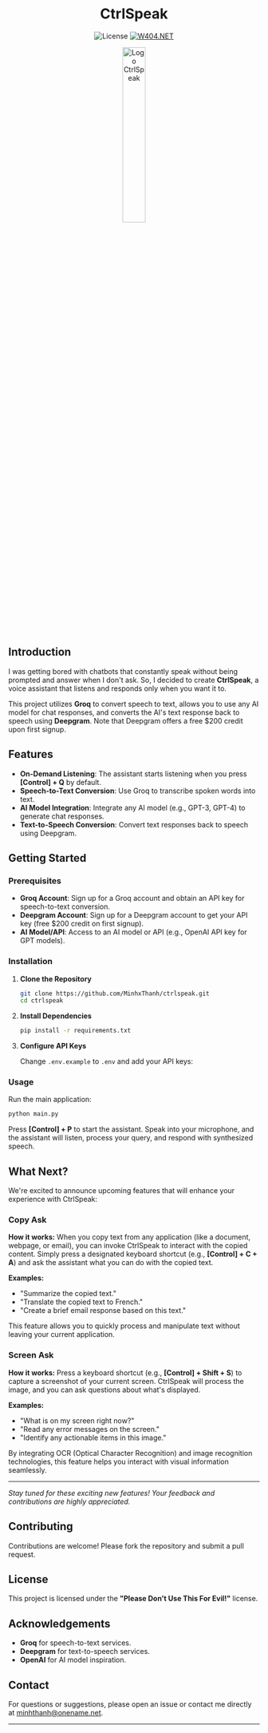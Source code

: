 <div align="center">
  
# CtrlSpeak
  
<p align="center">
  <img src="https://img.shields.io/badge/license-Please%20Don't%20Use%20This%20For%20Evil!-red.svg" alt="License">
  <a href="https://w404.net/">
    <img src="https://img.shields.io/badge/by-W404.NET-purple.svg" alt="W404.NET">
  </a>
</p>

</div>

<p align="center">
  <img width="30%" src="https://github.com/user-attachments/assets/9a837419-6636-4d39-b865-53ecf39eb742" alt="Logo CtrlSpeak">
</p>

## Introduction

I was getting bored with chatbots that constantly speak without being prompted and answer when I don't ask. So, I decided to create **CtrlSpeak**, a voice assistant that listens and responds only when you want it to.

This project utilizes **Groq** to convert speech to text, allows you to use any AI model for chat responses, and converts the AI's text response back to speech using **Deepgram**. Note that Deepgram offers a free $200 credit upon first signup.

## Features

- **On-Demand Listening**: The assistant starts listening when you press **[Control] + Q** by default.
- **Speech-to-Text Conversion**: Use Groq to transcribe spoken words into text.
- **AI Model Integration**: Integrate any AI model (e.g., GPT-3, GPT-4) to generate chat responses.
- **Text-to-Speech Conversion**: Convert text responses back to speech using Deepgram.

## Getting Started

### Prerequisites

- **Groq Account**: Sign up for a Groq account and obtain an API key for speech-to-text conversion.
- **Deepgram Account**: Sign up for a Deepgram account to get your API key (free $200 credit on first signup).
- **AI Model/API**: Access to an AI model or API (e.g., OpenAI API key for GPT models).

### Installation

1. **Clone the Repository**

   ```bash
   git clone https://github.com/MinhxThanh/ctrlspeak.git
   cd ctrlspeak
   ```

2. **Install Dependencies**

   ```bash
   pip install -r requirements.txt
   ```

3. **Configure API Keys**

   Change `.env.example` to `.env` and add your API keys:

### Usage

Run the main application:

```bash
python main.py
```

Press **[Control] + P** to start the assistant. Speak into your microphone, and the assistant will listen, process your query, and respond with synthesized speech.

## What Next?

We're excited to announce upcoming features that will enhance your experience with CtrlSpeak:

### Copy Ask

**How it works:** When you copy text from any application (like a document, webpage, or email), you can invoke CtrlSpeak to interact with the copied content. Simply press a designated keyboard shortcut (e.g., **[Control] + C + A**) and ask the assistant what you can do with the copied text.

**Examples:**

- "Summarize the copied text."
- "Translate the copied text to French."
- "Create a brief email response based on this text."

This feature allows you to quickly process and manipulate text without leaving your current application.

### Screen Ask

**How it works:** Press a keyboard shortcut (e.g., **[Control] + Shift + S**) to capture a screenshot of your current screen. CtrlSpeak will process the image, and you can ask questions about what's displayed.

**Examples:**

- "What is on my screen right now?"
- "Read any error messages on the screen."
- "Identify any actionable items in this image."

By integrating OCR (Optical Character Recognition) and image recognition technologies, this feature helps you interact with visual information seamlessly.

---

*Stay tuned for these exciting new features! Your feedback and contributions are highly appreciated.*

## Contributing

Contributions are welcome! Please fork the repository and submit a pull request.

## License

This project is licensed under the **"Please Don't Use This For Evil!"** license.

## Acknowledgements

- **Groq** for speech-to-text services.
- **Deepgram** for text-to-speech services.
- **OpenAI** for AI model inspiration.

## Contact

For questions or suggestions, please open an issue or contact me directly at [minhthanh@onename.net](mailto:minhthanh@onename.net).

---
